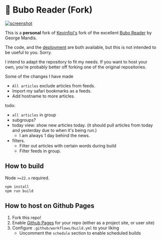 # 🦉 Bubo Reader (Fork)

[![screenshot](./demo.png)](https://reader.lunalux.io)

This is a **personal** fork of [Kevinfiol's](https://github.com/kevinfiol/rss-reader) fork of the excellent [Bubo Reader](https://github.com/georgemandis/bubo-rss) by George Mandis. 

The code, and the [deployment](https://reader.lunalux.io) are both available, but this is not intended to be useful to you. Sorry. 

I intend to adapt the repository to fit my needs. If you want to host your own, you're probably better off forking one of the original repositories.

Some of the changes I have made
- `All articles` exclude articles from feeds. 
- Import my safari bookmarks as a feeds. 
- Add hostname to more articles. 

todo:
- `all articles` in group
- subgroups? 
- today view: show new articles today. (it should pull articles from today and yesterday due to when it's being run.)
    - I am always 1 day behind the news. 
- filters.
    - Filter out articles with certain words during build
    - Filter feeds in group. 

## How to build

Node `>=22.x` required.

```shell
npm install
npm run build
```

## How to host on Github Pages

1. Fork this repo!
2. Enable [Github Pages](https://pages.github.com/) for your repo (either as a project site, or user site)
3. Configure `.github/workflows/build.yml` to your liking
    * Uncomment the `schedule` section to enable scheduled builds
